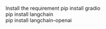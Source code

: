 Install the requirement
pip install gradio  
pip install langchain  
pip install langchain-openai  
